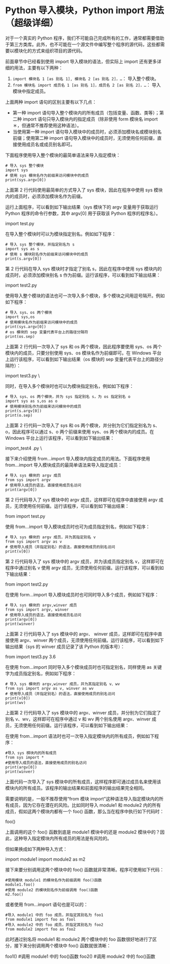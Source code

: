 # Python 导入模块，Python import 用法（超级详细）

对于一个真实的 Python 程序，我们不可能自己完成所有的工作，通常都需要借助于第三方类库。此外，也不可能在一个源文件中编写整个程序的源代码，这些都需要以模块化的方式来组织项目的源代码。

前面章节中已经看到使用 import 导入模块的语法，但实际上 import 还有更多详细的用法，主要有以下两种：

1.  `import 模块名 1 [as 别名 1], 模块名 2 [as 别名 2]，…`： 导入整个模块。
2.  `from 模块名 import 成员名 1 [as 别名 1]，成员名 2 [as 别名 2]，…`： 导入模块中指定成员。

上面两种 import 语句的区别主要有以下几点：

*   第一种 import 语句导入整个模块内的所有成员（包括变量、函数、类等）；第二种 import 语句只导入模块内的指定成员（除非使用 form 模块名 import ＊，但通常不推荐使用这种语法）。
*   当使用第一种 import 语句导入模块中的成员时，必须添加模块名或模块别名前缀；使用第二种 import 语句导入模块中的成员时，无须使用任何前缀，直接使用成员名或成员别名即可。

下面程序使用导入整个模块的最简单语法来导入指定模块：

```
# 导入 sys 整个模块
import sys
# 使用 sys 模块名作为前缀来访问模块中的成员
print(sys.argv[0])
```

上面第 2 行代码使用最简单的方式导入了 sys 模块，因此在程序中使用 sys 模块内的成员时，必须添加模块名作为前缀。

运行上面程序，可以看到如下输出结果（sys 模块下的 argv 变量用于获取运行 Python 程序的命令行参数，其中 argv[0] 用于获取该 Python 程序的程序名）。

import test.py

在导入整个模块时可以为模块指定别名。例如如下程序：

```
# 导入 sys 整个模块，并指定别名为 s
import sys as s
# 使用 s 模块别名作为前缀来访问模块中的成员
print(s.argv[0])
```

第 2 行代码在导入 sys 模块时才指定了别名 s，因此在程序中使用 sys 模块内的成员时，必须添加模块别名 s 作为前缀。运行该程序，可以看到如下输出结果：

import test2.py

使用导入整个模块的语法也可一次导入多个模块，多个模块之间用逗号隔开。例如如下程序：

```
# 导入 sys、os 两个模块
import sys,os
# 使用模块名作为前缀来访问模块中的成员
print(sys.argv[0])
# os 模块的 sep 变量代表平台上的路径分隔符
print(os.sep)
```

上面第 2 行代码一次导入了 sys 和 os 两个模块，因此程序要使用 sys、os 两个模块内的成员，只要分别使用 sys、os 模块名作为前缀即可。在 Windows 平台上运行该程序，可以看到如下输出结果（os 模块的 sep 变量代表平台上的路径分隔符）：

import test3.py
\

同时，在导入多个模块时也可以为模块指定别名，例如如下程序：

```
# 导入 sys、os 两个模块，并为 sys 指定别名 s，为 os 指定别名 o
import sys as s,os as o
# 使用模块别名作为前缀来访问模块中的成员
print(s.argv[0])
print(o.sep)
```

上面第 2 行代码一次导入了 sys 和 os 两个模块，并分别为它们指定别名为 s、o，因此程序可以通过 s、o 两个前缀来使用 sys、os 两个模块内的成员。在 Windows 平台上运行该程序，可以看到如下输出结果：

import_test4 .py
\

接下来介绍使用 from...import 导入模块内指定成员的用法。下面程序使用 from...import 导入模块成员的最简单语法来导入指定成员：

```
# 导入 sys 模块的 argv 成员
from sys import argv
# 使用导入成员的语法，直接使用成员名访问
print(argv[0])
```

第 2 行代码导入了 sys 模块中的 argv 成员，这样即可在程序中直接使用 argv 成员，无须使用任何前缀。运行该程序，可以看到如下输出结果：

from import test.py

使用 from...import 导入模块成员时也可为成员指定别名，例如如下程序：

```
# 导入 sys 模块的 argv 成员，并为其指定别名 v
from sys import argv as v
# 使用导入成员（并指定别名）的语法，直接使用成员的别名访问
print(v[0])
```

第 2 行代码导入了 sys 模块中的 argv 成员，并为该成员指定别名 v，这样即可在程序中通过别名 v 使用 argv 成员，无须使用任何前缀。运行该程序，可以看到如下输出结果：

from import test2.py

在使用 form...import 导入模块成员时也可同时导入多个成员，例如如下程序：

```
# 导入 sys 模块的 argv,winver 成员
from sys import argv, winver
# 使用导入成员的语法，直接使用成员名访问
print(argv[0])
print(winver)
```

上面第 2 行代码导入了 sys 模块中的 argv、 winver 成员，这样即可在程序中直接使用 argv、winver 两个成员，无须使用任何前缀。运行该程序，可以看到如下输出结果（sys 的 winver 成员记录了该 Python 的版本号）：

from import test3.py
3.6

在使用 from...import 同时导入多个模块成员时也可指定别名，同样使用 as 关键字为成员指定别名，例如如下程序：

```
# 导入 sys 模块的 argv,winver 成员，并为其指定别名 v、wv
from sys import argv as v, winver as wv
# 使用导入成员（并指定别名）的语法，直接使用成员的别名访问
print(v[0])
print(wv)
```

上面第 2 行代码导入了 sys 模块中的 argv、winver 成员，并分别为它们指定了别名 v、wv，这样即可在程序中通过 v 和 wv 两个别名使用 argv、winver 成员，无须使用任何前缀。运行该程序，可以看到如下输出结果：

在使用 from...import 语法时也可一次导入指定模块内的所有成员，例如如下程序：

```
#导入 sys 棋块内的所有成员
from sys import *
#使用导入成员的语法，直接使用成员的别名访问
print(argv[0])
print(winver)
```

上面代码一次导入了 sys 模块中的所有成员，这样程序即可通过成员名来使用该模块内的所有成员。该程序的输出结果和前面程序的输出结果完全相同。

需要说明的是，一般不推荐使用“from 模块 import”这种语法导入指定模块内的所有成员，因为它存在潜在的风险。比如同时导入 module1 和 module2 内的所有成员，假如这两个模块内都有一个 foo() 函数，那么当在程序中执行如下代码时：

foo()

上面调用的这个 foo() 函数到底是 module1 模块中的还是 module2 模块中的？因此，这种导入指定模块内所有成员的用法是有风险的。

但如果换成如下两种导入方式：

import module1
import module2 as m2

接下来要分别调用这两个模块中的 foo() 函数就非常清晰。程序可使用如下代码：

```
#使用模块 module1 的模块名作为前缀调用 foo()函数
module1.foo()
#使用 module2 的模块别名作为前缀调用 foo()函数
m2.foo()
```

或者使用 from...import 语句也是可以的：

```
#导入 module1 中的 foo 成员，并指定其别名为 foo1
from module1 import foo as fool
#导入 module2 中的 foo 成员，并指定其别名为 foo2
from module2 import foo as foo2
```

此时通过别名将 module1 和 module2 两个模块中的 foo 函数很好地进行了区分，接下来分别调用两个模块中 foo() 函数就很清晰：

foo1() #调用 module1 中的 foo()函数
foo2() #调用 module2 中的 foo()函数